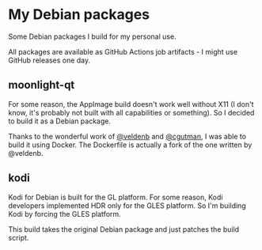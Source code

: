 # My Debian packages

Some Debian packages I build for my personal use.

All packages are available as GitHub Actions job artifacts - I might use GitHub releases one day.

## moonlight-qt

For some reason, the AppImage build doesn't work well without X11 (I don't know, it's probably not built with all
capabilities or something). So I decided to build it as a Debian package.

Thanks to the wonderful work of [@veldenb](https://github.com/veldenb/plugin.program.moonlight-qt) and
[@cgutman](https://github.com/cgutman/moonlight-packaging), I was able to build it using Docker. The Dockerfile is
actually a fork of the one written by @veldenb.

## kodi

Kodi for Debian is built for the GL platform. For some reason, Kodi developers implemented HDR only for the GLES
platform. So I'm building Kodi by forcing the GLES platform.

This build takes the original Debian package and just patches the build script.
